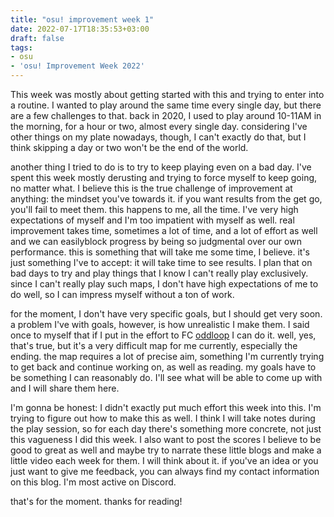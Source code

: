 ```yaml
---
title: "osu! improvement week 1"
date: 2022-07-17T18:35:53+03:00
draft: false
tags:
- osu
- 'osu! Improvement Week 2022'
---
```


This week was mostly about getting started with this and trying to enter into a routine. I wanted to play around the same time every single day, but there are a few challenges to that. back in 2020, I used to play around 10-11AM in the morning, for a hour or two, almost every single day. considering I've other things on my plate nowadays, though, I can't exactly do that, but I think skipping a day or two won't be the end of the world.

another thing I tried to do is to try to keep playing even on a bad day. I've spent this week mostly derusting and trying to force myself to keep going, no matter what. I believe this is the true challenge of improvement at anything: the mindset you've towards it. if you want results from the get go, you'll fail to meet them. this happens to me, all the time. I've very high expectations of myself and I'm too impatient with myself as well. real improvement takes time, sometimes a lot of time, and a lot of effort as well  and we can easilyblock progress by being so judgmental over our own performance.  this is something that will take me some time, I believe. it's just something I've to accept: it will take time to see results. I plan that on bad days to try and play things that I know I can't really play exclusively. since I can't really play such maps, I don't have high expectations of me to do well, so I can impress myself without a ton of work.

for the moment, I don't have very specific goals, but I should get very soon. a problem I've with goals, however, is how unrealistic I make them. I said once to myself that if I put in the effort to FC [oddloop](https://osu.ppy.sh/beatmapsets/536872/#osu/1142960") I can do it. well, yes, that's true, but it's a very difficult map for me currently, especially the ending. the map requires a lot of precise aim, something I'm currently trying to get back and continue working on, as well as reading. my goals have to be something I can reasonably do. I'll see what will be able to come up with and I will share them here.

I'm gonna be honest: I didn't exactly put much effort this week into this. I'm trying to figure out how to make this as well. I think I will take notes during the play session, so for each day there's something more concrete,  not just this vagueness I did this week. I also want to post the scores I believe to be good to great as well and maybe try to narrate these little blogs and make a little video each week for them. I will think about it. if you've an idea or you just want to give me feedback, you can always find my contact information on this blog. I'm most active on Discord.

that's for the moment. thanks for reading!
		